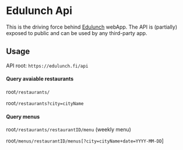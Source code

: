 # Edulunch Api
This is the driving force behind [Edulunch](https://edulunch.fi) webApp. The API is (partially) exposed to public and can be used by any third-party app.

## Usage
API root: `https://edulunch.fi/api`

#### Query avaiable restaurants
root`/restaurants/`

root`/restaurants?city=cityName`

#### Query menus
root`/restaurants/restaurantID/menu` (weekly menu)

root`/menus/restaurantID/menus[?city=cityName+date=YYYY-MM-DD`]
